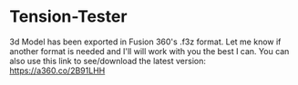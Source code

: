 # Tension-Tester

3d Model has been exported in Fusion 360's .f3z format. Let me know if another format is needed and I'll will work with you the best I can. You can also use this link to see/download the latest version: https://a360.co/2B91LHH
